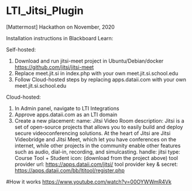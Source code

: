 # LTI_Jitsi_Plugin
[Mattermost] Hackathon on November, 2020

Installation instructions in Blackboard Learn:

Self-hosted:
1. Download and run jitsi-meet project in Ubuntu/Debian/docker
https://github.com/jitsi/jitsi-meet
2. Replace meet.jit.si in index.php with your own meet.jit.si.school.edu 
3. Follow Cloud-hosted steps by replacing apps.dataii.com with your own meet.jit.si.school.edu

Cloud-hosted:

1. In Admin panel, navigate to LTI Integrations
2. Approve apps.dataii.com as an LTI domain 
3. Create a new placement:
  name: Jitsi Video Room
  description: Jitsi is a set of open-source projects that allows you to easily build and deploy secure videoconferencing solutions. At the heart of Jitsi are Jitsi Videobridge and Jitsi Meet, which let you have conferences on the internet, while other projects in the community enable other features such as audio, dial-in, recording, and simulcasting.
  handle: jitsi
  type: Course Tool + Student
  icon: (download from the project above)
  tool provider url: https://apps.dataii.com/jitsi/
  tool provider key & secret: https://apps.dataii.com/bb/ltitool/register.php
  
  

#How it works
https://www.youtube.com/watch?v=00OYWWmR4Vk
